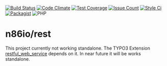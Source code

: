 [![Build Status](https://img.shields.io/travis/n86io/rest.svg?style=flat-square)](https://travis-ci.org/n86io/rest)
[![Code Climate](https://img.shields.io/codeclimate/github/n86io/rest.svg?style=flat-square)](https://codeclimate.com/github/n86io/rest)
[![Test Coverage](https://img.shields.io/codeclimate/coverage/github/n86io/rest.svg?style=flat-square)](https://codeclimate.com/github/n86io/rest/coverage)
[![Issue Count](https://img.shields.io/codeclimate/issues/github/n86io/rest.svg?style=flat-square)](https://codeclimate.com/github/n86io/rest/issues)
[![Style Ci](https://styleci.io/repos/72113781/shield?style=flat-square)](https://styleci.io/repos/72113781)
[![Packagist](https://img.shields.io/packagist/l/n86io/rest.svg?style=flat-square)](https://packagist.org/packages/n86io/rest)
![PHP](https://img.shields.io/badge/PHP-5.5%2C%205.6%2C%207.0-blue.svg?style=flat-square)

# n86io/rest

This project currently not working standalone. The TYPO3 Extension [restful_web_service](https://github.com/n86io/typo3-ext-restful-web-service) depends on it. In near future it will be works standalone.